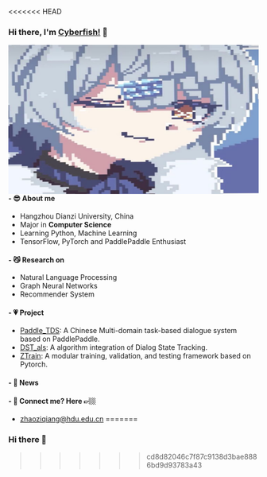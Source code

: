 <<<<<<< HEAD
### Hi there, I'm [Cyberfish!](https://github.com/cyberfish1120) 👋


<img align="right" height="300px" width="520px" alt="GIF" src="https://github.com/cyberfish1120/cyberfish1120/blob/master/img/cyberfish.svg" />

#### - 😎 About me
- Hangzhou Dianzi University, China
- Major in **Computer Science**
- Learning Python, Machine Learning
- TensorFlow, PyTorch and PaddlePaddle Enthusiast

#### - 😼 Research on

+ Natural Language Processing
+ Graph Neural Networks
+ Recommender System

#### - 💗 Project
+ [Paddle_TDS](https://github.com/cyberfish1120/PaddleTDS): A Chinese Multi-domain task-based dialogue system based on PaddlePaddle.
+ [DST_als](https://github.com/cyberfish1120/DST_als): A algorithm integration of Dialog State Tracking.
+ [ZTrain](https://github.com/cyberfish1120/ZTrain): A modular training, validation, and testing framework based on Pytorch.

#### - 💨 News

#### - 💬 Connect me? Here 👉🏼
+ zhaoziqiang@hdu.edu.cn
=======
### Hi there 👋

<!--
**cyberfish1120/cyberfish1120** is a ✨ _special_ ✨ repository because its `README.md` (this file) appears on your GitHub profile.

Here are some ideas to get you started:

- 🔭 I’m currently working on ...
- 🌱 I’m currently learning ...
- 👯 I’m looking to collaborate on ...
- 🤔 I’m looking for help with ...
- 💬 Ask me about ...
- 📫 How to reach me: ...
- 😄 Pronouns: ...
- ⚡ Fun fact: ...
-->
>>>>>>> cd8d82046c7f87c9138d3bae8886bd9d93783a43
